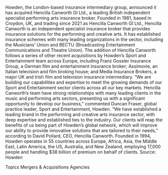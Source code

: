 Howden, the London-based insurance intermediary group, announced it has acquired Hencilla Canworth GI Ltd., a leading British independent specialist performing arts insurance broker.
Founded in 1981, based in Croydon, UK, and trading since 2021 as Hencilla Canworth GI Ltd., Hencilla Canworth is an independent specialist insurance broker that provides insurance solutions for the performing and creative arts. It has established insurance schemes with many leading organizations in the sector, including the Musicians’ Union and BECTU (Broadcasting Entertainment Communications and Theatre Union).
The addition of Hencilla Canworth follows a series of other recent acquisitions by Howden’s Sport and Entertainment team across Europe, including Franz Gossler Insurance Group, a German film and entertainment insurance broker; Assimovie, an Italian television and film broking house; and Media Insurance Brokers, a major UK and Irish film and television insurance intermediary.
“We are building our capabilities and expertise to meet the growing demands of our Sport and Entertainment sector clients across all our key markets. Hencilla Canworth’s team have strong relationships with many leading clients in the music and performing arts sectors, presenting us with a significant opportunity to develop our business,” commented Duncan Fraser, global practice leader, Sport and Entertainment, Howden.
“We have established a leading brand in the performing and creative arts insurance sector, with deep expertise and established ties to the industry. Our clients will reap the benefits of us being part of Howden’s global network, which will improve our ability to provide innovative solutions that are tailored to their needs,” according to David Pollard, CEO, Hencilla Canworth.
Founded in 1994, Howden operates in 55 countries across Europe, Africa, Asia, the Middle East, Latin America, the US, Australia, and New Zealand, employing 17,000 people and handling $38 billion of premium on behalf of clients.
Source: Howden

Topics
Mergers & Acquisitions
Agencies
